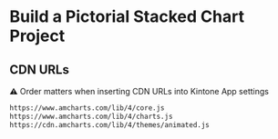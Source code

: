 # Build a Pictorial Stacked Chart Project

## CDN URLs

⚠️ Order matters when inserting CDN URLs into Kintone App settings

```txt
https://www.amcharts.com/lib/4/core.js
https://www.amcharts.com/lib/4/charts.js
https://cdn.amcharts.com/lib/4/themes/animated.js
```
